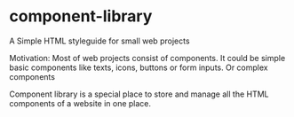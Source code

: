 # component-library
A Simple HTML styleguide for small web projects

Motivation:
Most of web projects consist of components. It could be simple basic components like texts, icons, buttons or form inputs. Or complex components 

Component library is a special place to store and manage all the HTML components of a website in one place.
